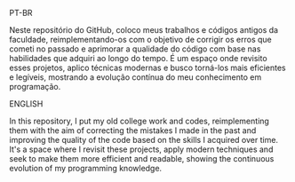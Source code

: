 PT-BR

Neste repositório do GitHub, coloco meus trabalhos e códigos antigos da faculdade, 
reimplementando-os com o objetivo de corrigir os erros que cometi no passado e aprimorar a qualidade do código com base nas habilidades que adquiri ao longo do tempo. 
É um espaço onde revisito esses projetos, aplico técnicas modernas e busco torná-los mais eficientes e legíveis, mostrando a evolução contínua do meu conhecimento em programação.

ENGLISH

In this  repository, I put my old college work and codes, 
reimplementing them with the aim of correcting the mistakes I made in the past and improving the quality of the code based on the skills I acquired over time. 
It's a space where I revisit these projects, apply modern techniques and seek to make them more efficient and readable, showing the continuous evolution of my programming knowledge.
